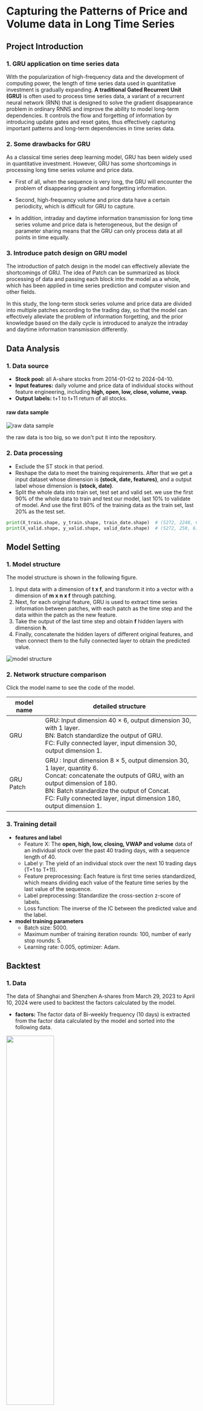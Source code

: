 #  Capturing the Patterns of Price and Volume data in Long Time Series

## Project Introduction

### 1. GRU application on time series data

With the popularization of high-frequency data and the development of computing power, the length of time series data used in quantitative investment is gradually expanding. **A traditional Gated Recurrent Unit (GRU)** is often used to process time series data, a variant of a recurrent neural network (RNN) that is designed to solve the gradient disappearance problem in ordinary RNNS and improve the ability to model long-term dependencies. It controls the flow and forgetting of information by introducing update gates and reset gates, thus effectively capturing important patterns and long-term dependencies in time series data.

### 2. Some drawbacks for GRU

As a classical time series deep learning model, GRU has been widely used in quantitative investment. However, GRU has some shortcomings in processing long time series volume and price data.

- First of all, when the sequence is very long, the GRU will encounter the problem of disappearing gradient and forgetting information.

- Second, high-frequency volume and price data have a certain periodicity, which is difficult for GRU to capture.

- In addition, intraday and daytime information transmission for long time series volume and price data is heterogeneous, but the design of parameter sharing means that the GRU can only process data at all points in time equally.

### 3. Introduce patch design on GRU model

The introduction of patch design in the model can effectively alleviate the shortcomings of GRU. The idea of Patch can be summarized as block processing of data and passing each block into the model as a whole, which has been applied in time series prediction and computer vision and other fields.

In this study, the long-term stock series volume and price data are divided into multiple patches according to the trading day, so that the model can effectively alleviate the problem of information forgetting, and the prior knowledge based on the daily cycle is introduced to analyze the intraday and daytime information transmission differently.

## Data Analysis

### 1. Data source

- **Stock pool:** all A-share stocks from 2014-01-02 to 2024-04-10. 
- **Input features:** daily volume and price data of individual stocks without feature engineering, including **high, open, low, close, volume, vwap**. 
- **Output labels:** t+1 to t+11 return of all stocks. 

#### raw data sample

![raw data sample](image/datasample.png)

the raw data is too big, so we don't put it into the repository.

### 2. Data processing

- Exclude the ST stock in that period. 
- Reshape the data to meet the training requirements. After that we get a input dataset whose dimension is **(stock, date, features)**, and a output label whose dimension is **(stock, date)**. 
- Split the whole data into train set, test set and valid set. we use the first 90% of the whole data to train and test our model, last 10% to validate of model. And use the first 80% of the training data as the train set, last 20% as the test set. 

```python
print(X_train.shape, y_train.shape, train_date.shape)  # (5272, 2248, 6) (5272, 2248) (2248,)
print(X_valid.shape, y_valid.shape, valid_date.shape)  # (5272, 250, 6) (5272, 250) (250,)
```



## Model Setting

### 1. Model structure

The model structure is shown in the following figure. 

1. Input data with a dimension of **t x f**, and transform it into a vector with a dimension of **m x n x f** through patching. 
2. Next, for each original feature, GRU is used to extract time series information between patches, with each patch as the time step and the data within the patch as the new feature. 
3. Take the output of the last time step and obtain **f** hidden layers with dimension **h**. 
4. Finally, concatenate the hidden layers of different original features, and then connect them to the fully connected layer to obtain the predicted value. 

![model structure](image/model_structure.png)

### 2. Network structure comparison

Click the model name to see the code of the model. 

| model name                                                   | detailed structure                                           |
| ------------------------------------------------------------ | ------------------------------------------------------------ |
|GRU | GRU: Input dimension 40 × 6, output dimension 30, with 1 layer.<br/>BN: Batch standardize the output of GRU.<br/>FC: Fully connected layer, input dimension 30, output dimension 1. |
|GRU Patch| GRU  : Input dimension 8 × 5, output dimension 30, 1 layer, quantity 6.<br/>Concat: concatenate the outputs of GRU, with an output dimension of 180.<br/>BN: Batch standardize the output of Concat.<br/>FC: Fully connected layer, input dimension 180, output dimension 1. |

### 3. Training detail

- **features and label**
  - Feature X: The **open, high, low, closing, VWAP and volume** data of an individual stock over the past 40 trading days, with a sequence length of 40.  
  - Label y: The yield of an individual stock over the next 10 trading days (T+1 to T+11). 
  - Feature preprocessing: Each feature is first time series standardized, which means dividing each value of the feature time series by the last value of the sequence. 
  - Label preprocessing: Standardize the cross-section z-score of labels. 
  - Loss function: The inverse of the IC between the predicted value and the label. 
- **model training parameters**
  - Batch size: 5000. 
  - Maximum number of training iteration rounds: 100, number of early stop rounds: 5. 
  - Learning rate: 0.005, optimizer: Adam. 

## Backtest

### 1. Data

The data of Shanghai and Shenzhen A-shares from March 29, 2023 to April 10, 2024 were used to backtest the factors calculated by the model.

- **factors:** The factor data of Bi-weekly frequency (10 days) is extracted from the factor data calculated by the model and sorted into the following data.

<img src="image/factorsample.png" width='50%' ></img>

- **price:** The closing price data of all Shanghai and Shenzhen A-shares

<img src="image/pricesample.png" width='30%' ></img>

- **pool:** Stock pool data obtained from all Shanghai and Shenzhen A-shares excluding ST, suspension and new shares listed for less than 180 days

<img src="image/stockpool.png" width='25%' ></img>

- **benchmark:** Daily closing price of China Stock Index 000985

<img src="image/benchmark.png" width='25%' ></img>

### 2. Setting

- GRU_factor and GRU_patch_factor are positive factors, and IC (correlation coefficient between current stock factor value and next stock return) is calculated, and the mean of IC is positive
- Bi-weekly frequency (10 days) adjustment, consistent with the factor after processing
- On each position adjustment day, the stocks in the stock pool are divided into 1-10 groups according to the factor value from small to large. The first group is short, and the 10th group is long. A long_short hedging portfolio is constructed, and the cumulative return of the portfolio is calculated

### 3. Result

- **IC-IR:**

  |                  | IC_Mean      | IC_Std   | IR = IC_Mean/IC_std |
  | ---------------- | ------------ | -------- | ------------------- |
  | GRU_factor       | 0.008401     | 0.031259 | 0.268756            |
  | GRU_patch_factor | **0.014568** | 0.032363 | **0.450135**        |

  **The  Accumulated IC for GRU_factor:**

<img src="image/ic_gru.png" width='50%' ></img>

**The Accumulated IC for GRU_patch_factor：**

<img src="image/ic_gru_patch.png" width='50%' ></img>

- The IC_Mean of GRU_patch_factor is about **1.8 times** of GRU_factor, leading to a higher IR value for GRU_patch_factor. And the accumulated IC of GRU_patch_factor is about **0.34** while that of GRU_factor is about **0.18**. 

- **Return:**

  | **factor_quantile**         | Annual Return | Sharp Ratio   |
  | --------------------------- | ------------- | ------------- |
  | 1_group_GRU_factor          | -0.100464     | -0.490375     |
  | 10_group_GRU_factor         | -0.080131     | -0.391451     |
  | 1_group_GRU_patch_factor    | **-0.101550** | **-0.494740** |
  | 10_group_GRU_patch_factor   | **-0.059588** | **-0.315010** |
  | benchmark                   | -0.093992     | -0.672517     |
  | long-short_GRU_factor       | 0.023378      | 0.247522      |
  | long-short_GRU_patch_factor | **0.046369**  | **0.911205**  |

  From this table, we can see the backtest returns for both. For the long-short annual return, the value of GRU_patch_factor is about 2 times of the normal GRU factor.

- **Net value figure:**

  **For GRU_factor:**

<img src="image/netvalue_gru.png" width='70%' ></img>

**For GRU_patch_factor:**

<img src="image/netvalue_gru_patch.png" width='70%' ></img>

- For comparison, the Net value figure for GRU_patch_factor present a more obvious difference of the long and short group. Although the whole market performs poor during this backtest period, the long-short group of GRU_patch _factor achieves 4.6% positive return. And the excessive return of it is $13.9\%$.

- **Conclusion:**

  From the IC, return and differnce of long-short group, the GRU_patch_factor realizes a pretty good improvement over the GRU_factor.

## File Structure of Our Project

- [backtest]([https://github.com/lca-123/PHBS_MLF_2023/tree/master/final_project/backtest](https://github.com/Amg9794/Stock-Return-Prediction/tree/main/backtest_data)): the folder we do the backtest. 
- [code](https://github.com/Amg9794/Stock-Return-Prediction/tree/main/code): the folder including the model trainer and some functions used in the model training. 
- [image](https://github.com/Amg9794/Stock-Return-Prediction/tree/main/image): images shown in this file. 
- [model](https://github.com/Amg9794/Stock-Return-Prediction/tree/main/model): two model we used. 
- [data_preprocess.ipynb](https://github.com/Amg9794/Stock-Return-Prediction/blob/main/data_preprocess.ipynb): code we do the data preprocessing.
- [model_train.ipynb](https://github.com/Amg9794/Stock-Return-Prediction/blob/main/model_train.ipynb): code we do the model training and predicting. 
